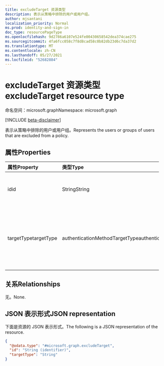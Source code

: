 ```yaml
---
title: excludeTarget 资源类型
description: 表示从策略中排除的用户或用户组。
author: mjsantani
localization_priority: Normal
ms.prod: identity-and-sign-in
doc_type: resourcePageType
ms.openlocfilehash: 9d2786a6107e524fe00430658542dea374cae275
ms.sourcegitcommit: 4fa6fcc058c7f8d8cad58c0b82db23d6c7da37d2
ms.translationtype: MT
ms.contentlocale: zh-CN
ms.lasthandoff: 05/27/2021
ms.locfileid: "52682884"
---
```

# <a name="excludetarget-resource-type"></a><span data-ttu-id="7ae1e-103">excludeTarget 资源类型</span><span class="sxs-lookup"><span data-stu-id="7ae1e-103">excludeTarget resource type</span></span>

<span data-ttu-id="7ae1e-104">命名空间：microsoft.graph</span><span class="sxs-lookup"><span data-stu-id="7ae1e-104">Namespace: microsoft.graph</span></span>

[!INCLUDE [beta-disclaimer](../../includes/beta-disclaimer.md)]

<span data-ttu-id="7ae1e-105">表示从策略中排除的用户或用户组。</span><span class="sxs-lookup"><span data-stu-id="7ae1e-105">Represents the users or groups of users that are excluded from a policy.</span></span>

## <a name="properties"></a><span data-ttu-id="7ae1e-106">属性</span><span class="sxs-lookup"><span data-stu-id="7ae1e-106">Properties</span></span>
|<span data-ttu-id="7ae1e-107">属性</span><span class="sxs-lookup"><span data-stu-id="7ae1e-107">Property</span></span>|<span data-ttu-id="7ae1e-108">类型</span><span class="sxs-lookup"><span data-stu-id="7ae1e-108">Type</span></span>|<span data-ttu-id="7ae1e-109">说明</span><span class="sxs-lookup"><span data-stu-id="7ae1e-109">Description</span></span>|
|:---|:---|:---|
|<span data-ttu-id="7ae1e-110">id</span><span class="sxs-lookup"><span data-stu-id="7ae1e-110">id</span></span>|<span data-ttu-id="7ae1e-111">String</span><span class="sxs-lookup"><span data-stu-id="7ae1e-111">String</span></span>|<span data-ttu-id="7ae1e-112">Azure AD 用户或组的对象标识符。</span><span class="sxs-lookup"><span data-stu-id="7ae1e-112">The object identifier of an Azure AD user or group.</span></span>|
|<span data-ttu-id="7ae1e-113">targetType</span><span class="sxs-lookup"><span data-stu-id="7ae1e-113">targetType</span></span>|<span data-ttu-id="7ae1e-114">authenticationMethodTargetType</span><span class="sxs-lookup"><span data-stu-id="7ae1e-114">authenticationMethodTargetType</span></span>|<span data-ttu-id="7ae1e-115">身份验证方法目标的类型。</span><span class="sxs-lookup"><span data-stu-id="7ae1e-115">The type of the authentication method target.</span></span> <span data-ttu-id="7ae1e-116">可取值为：`user`、`group`、`unknownFutureValue`。</span><span class="sxs-lookup"><span data-stu-id="7ae1e-116">Possible values are: `user`, `group`, `unknownFutureValue`.</span></span>|

## <a name="relationships"></a><span data-ttu-id="7ae1e-117">关系</span><span class="sxs-lookup"><span data-stu-id="7ae1e-117">Relationships</span></span>
<span data-ttu-id="7ae1e-118">无。</span><span class="sxs-lookup"><span data-stu-id="7ae1e-118">None.</span></span>

## <a name="json-representation"></a><span data-ttu-id="7ae1e-119">JSON 表示形式</span><span class="sxs-lookup"><span data-stu-id="7ae1e-119">JSON representation</span></span>
<span data-ttu-id="7ae1e-120">下面是资源的 JSON 表示形式。</span><span class="sxs-lookup"><span data-stu-id="7ae1e-120">The following is a JSON representation of the resource.</span></span>
<!-- {
  "blockType": "resource",
  "@odata.type": "microsoft.graph.excludeTarget"
}
-->
``` json
{
  "@odata.type": "#microsoft.graph.excludeTarget",
  "id": "String (identifier)",
  "targetType": "String"
}
```
